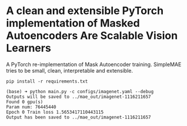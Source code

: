 # A clean and extensible PyTorch implementation of Masked Autoencoders Are Scalable Vision Learners


A PyTorch re-implementation of Mask Autoencoder training. SimpleMAE tries to be small, clean, interpretable and extensible.




`pip install -r requirements.txt`


```
(base) ➜ python main.py -c configs/imagenet.yaml --debug
Outputs will be saved to ../mae_out/imagenet-1116211657
Found 0 gpu(s)
Param num: 76445440
Epoch 0 Train loss 1.5653417110443115
Output has been saved to ../mae_out/imagenet-1116211657
```











